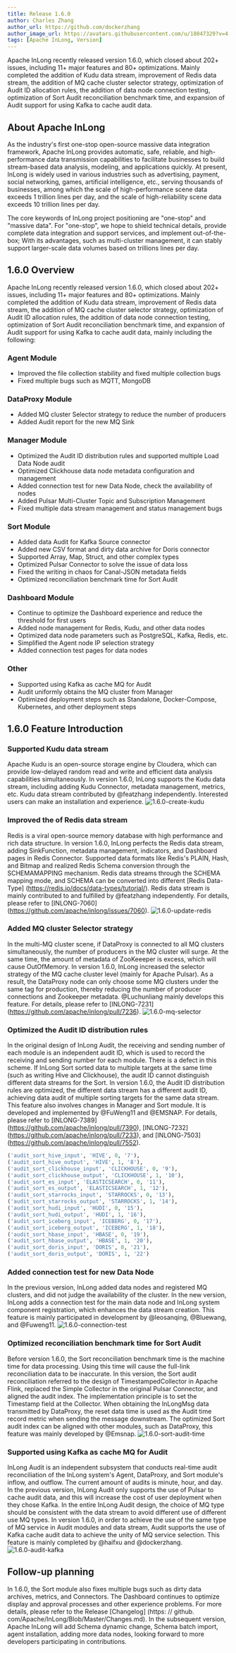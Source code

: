 ```yaml
---
title: Release 1.6.0
author: Charles Zhang
author_url: https://github.com/dockerzhang
author_image_url: https://avatars.githubusercontent.com/u/18047329?v=4
tags: [Apache InLong, Version]
---
```


Apache InLong recently released version 1.6.0, which closed about 202+ issues, including 11+ major features and 80+ optimizations. Mainly completed the addition of Kudu data stream, improvement of Redis data stream, the addition of MQ cache cluster selector strategy, optimization of Audit ID allocation rules, the addition of data node connection testing, optimization of Sort Audit reconciliation benchmark time, and expansion of Audit support for using Kafka to cache audit data.
<!--truncate-->

## About Apache InLong
As the industry's first one-stop open-source massive data integration framework, Apache InLong provides automatic, safe, reliable, and high-performance data transmission capabilities to facilitate businesses to build stream-based data analysis, modeling, and applications quickly. At present, InLong is widely used in various industries such as advertising, payment, social networking, games, artificial intelligence, etc., serving thousands of businesses, among which the scale of high-performance scene data exceeds 1 trillion lines per day, and the scale of high-reliability scene data exceeds 10 trillion lines per day.

The core keywords of InLong project positioning are "one-stop" and  "massive data". For "one-stop", we hope to shield technical details, provide complete data integration and support services, and implement out-of-the-box; With its advantages, such as multi-cluster management, it can stably support larger-scale data volumes based on trillions lines per day.

## 1.6.0 Overview
Apache InLong recently released version 1.6.0, which closed about 202+ issues, including 11+ major features and 80+ optimizations. Mainly completed the addition of Kudu data stream, improvement of Redis data stream, the addition of MQ cache cluster selector strategy, optimization of Audit ID allocation rules, the addition of data node connection testing, optimization of Sort Audit reconciliation benchmark time, and expansion of Audit support for using Kafka to cache audit data, mainly including the following:

### Agent Module
- Improved the file collection stability and fixed multiple collection bugs
- Fixed multiple bugs such as MQTT, MongoDB

### DataProxy Module
- Added MQ cluster Selector strategy to reduce the number of producers
- Added Audit report for the new MQ Sink

### Manager Module
- Optimized the Audit ID distribution rules and supported multiple Load Data Node audit
- Optimized Clickhouse data node metadata configuration and management
- Added connection test for new Data Node, check the availability of nodes
- Added Pulsar Multi-Cluster Topic and Subscription Management
- Fixed multiple data stream management and status management bugs

### Sort Module
- Added data Audit for Kafka Source connector
- Added new CSV format and dirty data archive for Doris connector
- Supported Array, Map, Struct, and other complex types
- Optimized Pulsar Connector to solve the issue of data loss
- Fixed the writing in chaos for Canal-JSON metadata fields
- Optimized reconciliation benchmark time for Sort Audit

### Dashboard Module
- Continue to optimize the Dashboard experience and reduce the threshold for first users
- Added node management for Redis, Kudu, and other data nodes
- Optimized data node parameters such as PostgreSQL, Kafka, Redis, etc.
- Simplified the Agent node IP selection strategy
- Added connection test pages for data nodes

### Other
- Supported using Kafka as cache MQ for Audit
- Audit uniformly obtains the MQ cluster from Manager
- Optimized deployment steps such as Standalone, Docker-Compose, Kubernetes, and other deployment steps

## 1.6.0 Feature Introduction
### Supported Kudu data stream
Apache Kudu is an open-source storage engine by Cloudera, which can provide low-delayed random read and write and efficient data analysis capabilities simultaneously. In version 1.6.0, InLong supports the Kudu data stream, including adding Kudu Connector, metadata management, metrics, etc. Kudu data stream contributed by @featzhang independently. Interested users can make an installation and experience.
![1.6.0-create-kudu](./img/1.6.0-create-kudu.png)

### Improved the of Redis data stream
Redis is a viral open-source memory database with high performance and rich data structure. In version 1.6.0, InLong perfects the Redis data stream, adding SinkFunction, metadata management, indicators, and Dashboard pages in Redis Connector. Supported data formats like Redis's PLAIN, Hash, and Bitmap and realized Redis Schema conversion through the SCHEMAMAPPING mechanism. Redis data streams through the SCHEMA mapping mode, and SCHEMA can be converted into different [Redis Data-Type] (https://redis.io/docs/data-types/tutorial/). Redis data stream is mainly contributed to and fulfilled by @featzhang independently. For details, please refer to [INLONG-7060] (https://github.com/apache/inlong/issues/7060).
![1.6.0-update-redis](./img/1.6.0-update-redis.png)

### Added MQ cluster Selector strategy
In the multi-MQ cluster scene, if DataProxy is connected to all MQ clusters simultaneously, the number of producers in the MQ cluster will surge. At the same time, the amount of metadata of ZooKeeeper is excess, which will cause OutOfMemory. In version 1.6.0, InLong increased the selector strategy of the MQ cache cluster level (mainly for Apache Pulsar). As a result, the DataProxy node can only choose some MQ clusters under the same tag for production, thereby reducing the number of producer connections and Zookeeper metadata. @Luchunliang mainly develops this feature. For details, please refer to [INLONG-7231] (https://github.com/apache/inlong/pull/7236).
![1.6.0-mq-selector](./img/1.6.0-mq-selector.png)

### Optimized the Audit ID distribution rules
In the original design of InLong Audit, the receiving and sending number of each module is an independent audit ID, which is used to record the receiving and sending number for each module. There is a defect in this scheme. If InLong Sort sorted data to multiple targets at the same time (such as writing Hive and Clickhouse), the audit ID cannot distinguish different data streams for the Sort. In version 1.6.0, the Audit ID distribution rules are optimized, the different data stream has a different audit ID, achieving data audit of multiple sorting targets for the same data stream. This feature also involves changes in Manager and Sort module. It is developed and implemented by @FuWeng11 and @EMSNAP. For details, please refer to [INLONG-7389] (https://github.com/apache/inlong/pull/7390), [INLONG-7232] (https://github.com/apache/inlong/pull/7233), and [INLONG-7503] (https://github.com/apache/inlong/pull/7552).
```sql
('audit_sort_hive_input', 'HIVE', 0, '7'),
('audit_sort_hive_output', 'HIVE', 1, '8'),
('audit_sort_clickhouse_input', 'CLICKHOUSE', 0, '9'),
('audit_sort_clickhouse_output', 'CLICKHOUSE', 1, '10'),
('audit_sort_es_input', 'ELASTICSEARCH', 0, '11'),
('audit_sort_es_output', 'ELASTICSEARCH', 1, '12'),
('audit_sort_starrocks_input', 'STARROCKS', 0, '13'),
('audit_sort_starrocks_output', 'STARROCKS', 1, '14'),
('audit_sort_hudi_input', 'HUDI', 0, '15'),
('audit_sort_hudi_output', 'HUDI', 1, '16'),
('audit_sort_iceberg_input', 'ICEBERG', 0, '17'),
('audit_sort_iceberg_output', 'ICEBERG', 1, '18'),
('audit_sort_hbase_input', 'HBASE', 0, '19'),
('audit_sort_hbase_output', 'HBASE', 1, '20'),
('audit_sort_doris_input', 'DORIS', 0, '21'),
('audit_sort_doris_output', 'DORIS', 1, '22')
```

### Added connection test for new Data Node
In the previous version, InLong added data nodes and registered MQ clusters, and did not judge the availability of the cluster. In the new version, InLong adds a connection test for the main data node and InLong system component registration, which enhances the data stream creation. This feature is mainly participated in development by @leosanqing, @Bluewang, and @Fuweng11.
![1.6.0-connection-test](./img/1.6.0-connection-test.png)

### Optimized reconciliation benchmark time for Sort Audit
Before version 1.6.0, the Sort reconciliation benchmark time is the machine time for data processing. Using this time will cause the full-link reconciliation data to be inaccurate. In this version, the Sort audit reconciliation referred to the design of TimestampedCollector in Apache Flink, replaced the Simple Collector in the original Pulsar Connector, and aligned the audit index. The implementation principle is to set the Timestamp field at the Collector. When obtaining the InLongMsg data transmitted by DataProxy, the reset data time is used as the Audit time record metric when sending the message downstream. The optimized Sort audit index can be aligned with other modules, such as DataProxy, this feature was mainly developed by @Emsnap.
![1.6.0-sort-audit-time](./img/1.6.0-sort-audit-time.png)

###  Supported using Kafka as cache MQ for Audit
InLong Audit is an independent subsystem that conducts real-time audit reconciliation of the InLong system's Agent, DataProxy, and Sort module's inflow, and outflow. The current amount of audits is minute, hour, and day. In the previous version, InLong Audit only supports the use of Pulsar to cache audit data, and this will increase the cost of user deployment when they chose Kafka. In the entire InLong Audit design, the choice of MQ type should be consistent with the data stream to avoid different use of different use MQ types. In version 1.6.0, in order to achieve the use of the same type of MQ service in Audit modules and data stream, Audit supports the use of Kafka cache audit data to achieve the unity of MQ service selection. This feature is mainly completed by @haifxu and @dockerzhang.
![1.6.0-audit-kafka](./img/1.6.0-audit-kafka.png)

## Follow-up planning
In 1.6.0, the Sort module also fixes multiple bugs such as dirty data archives, metrics, and Connectors. The Dashboard continues to optimize display and approval processes and other experience problems. For more details, please refer to the Release [Changelog] (https: // github. com/Apache/InLong/Blob/Master/Changes.md). In the subsequent version, Apache InLong will add Schema dynamic change, Schema batch import, agent installation, adding more data nodes, looking forward to more developers participating in contributions.